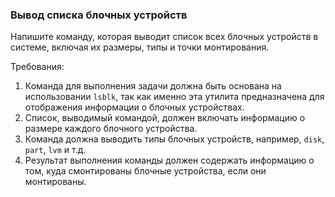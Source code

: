 
### Вывод списка блочных устройств

Напишите команду, которая выводит список всех блочных устройств в системе, включая их размеры, типы и точки монтирования.

Требования:
1. Команда для выполнения задачи должна быть основана на использовании `lsblk`, так как именно эта утилита предназначена для отображения информации о блочных устройствах.
2. Список, выводимый командой, должен включать информацию о размере каждого блочного устройства.
3. Команда должна выводить типы блочных устройств, например, `disk`, `part`, `lvm` и т.д.
4. Результат выполнения команды должен содержать информацию о том, куда смонтированы блочные устройства, если они монтированы.